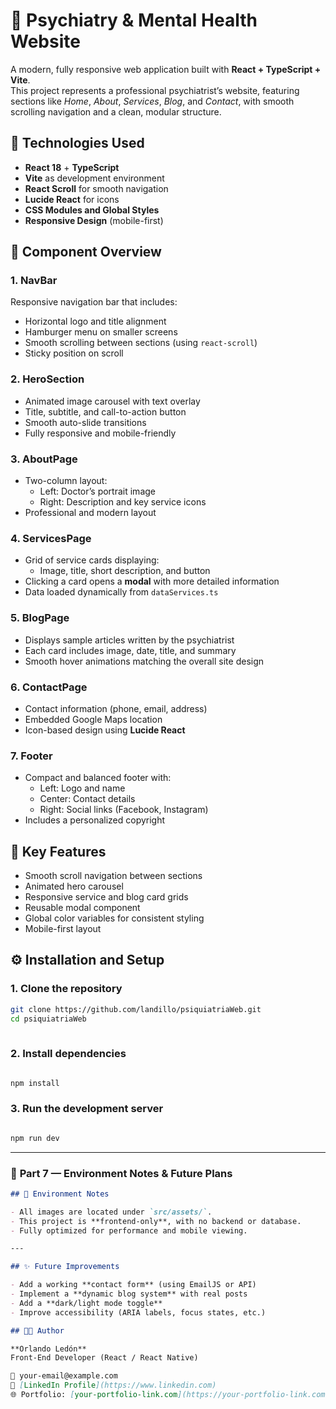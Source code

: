 # 🧠 Psychiatry & Mental Health Website

A modern, fully responsive web application built with **React + TypeScript + Vite**.  
This project represents a professional psychiatrist’s website, featuring sections like *Home*, *About*, *Services*, *Blog*, and *Contact*, with smooth scrolling navigation and a clean, modular structure.

## 🚀 Technologies Used

- **React 18** + **TypeScript**
- **Vite** as development environment
- **React Scroll** for smooth navigation
- **Lucide React** for icons
- **CSS Modules and Global Styles**
- **Responsive Design** (mobile-first)

## 🧩 Component Overview

### **1. NavBar**
Responsive navigation bar that includes:
- Horizontal logo and title alignment  
- Hamburger menu on smaller screens  
- Smooth scrolling between sections (using `react-scroll`)  
- Sticky position on scroll  

### **2. HeroSection**
- Animated image carousel with text overlay  
- Title, subtitle, and call-to-action button  
- Smooth auto-slide transitions  
- Fully responsive and mobile-friendly  

### **3. AboutPage**
- Two-column layout:
  - Left: Doctor’s portrait image  
  - Right: Description and key service icons  
- Professional and modern layout  

### **4. ServicesPage**
- Grid of service cards displaying:
  - Image, title, short description, and button  
- Clicking a card opens a **modal** with more detailed information  
- Data loaded dynamically from `dataServices.ts`  

### **5. BlogPage**
- Displays sample articles written by the psychiatrist  
- Each card includes image, date, title, and summary  
- Smooth hover animations matching the overall site design  

### **6. ContactPage**
- Contact information (phone, email, address)  
- Embedded Google Maps location  
- Icon-based design using **Lucide React**  

### **7. Footer**
- Compact and balanced footer with:
  - Left: Logo and name  
  - Center: Contact details  
  - Right: Social links (Facebook, Instagram)  
- Includes a personalized copyright  

## 🌟 Key Features

- Smooth scroll navigation between sections  
- Animated hero carousel  
- Responsive service and blog card grids  
- Reusable modal component  
- Global color variables for consistent styling  
- Mobile-first layout  

## ⚙️ Installation and Setup

### 1. Clone the repository

```bash
git clone https://github.com/landillo/psiquiatriaWeb.git
cd psiquiatriaWeb
  
```

### 2. Install dependencies 

```bash

npm install

```
### 3. Run the development server

```bash

npm run dev

```
---

### 🧾 **Part 7 — Environment Notes & Future Plans**

```markdown
## 🧾 Environment Notes

- All images are located under `src/assets/`.  
- This project is **frontend-only**, with no backend or database.  
- Fully optimized for performance and mobile viewing.  

---

## ✨ Future Improvements

- Add a working **contact form** (using EmailJS or API)  
- Implement a **dynamic blog system** with real posts  
- Add a **dark/light mode toggle**  
- Improve accessibility (ARIA labels, focus states, etc.)  

## 👨‍💻 Author

**Orlando Ledón**  
Front-End Developer (React / React Native)  

📧 your-email@example.com  
💼 [LinkedIn Profile](https://www.linkedin.com)  
🌐 Portfolio: [your-portfolio-link.com](https://your-portfolio-link.com)




